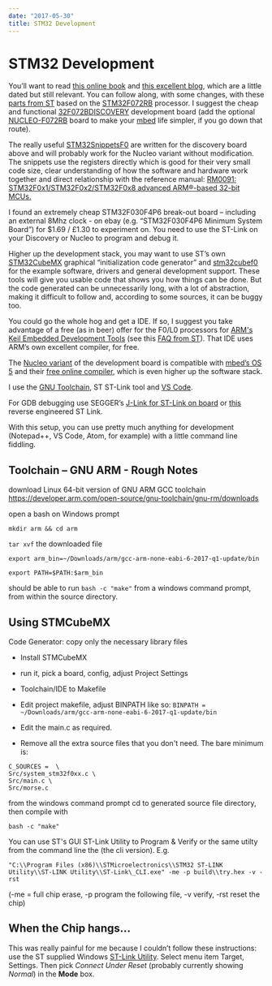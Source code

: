 ```yaml
---
date: "2017-05-30"
title: STM32 Development
---
```


STM32 Development
=================

You’ll want to read [this online
book](https://www.cs.indiana.edu/~geobrown/book.pdf) and [this excellent
blog](http://blog.mark-stevens.co.uk/?s=stm32), which are a little dated but
still relevant. You can follow along, with some changes, with these [parts from
ST](http://www.st.com/content/st_com/en/search.html#q=STM32F072RB-t=keywords-page=1)
based on the
[STM32F072RB](http://www.st.com/content/st_com/en/products/microcontrollers/stm32-32-bit-arm-cortex-mcus/stm32f0-series/stm32f0x2/stm32f072rb.html)
processor. I suggest the cheap and functional
[32F072BDISCOVERY](http://www.st.com/content/st_com/en/products/evaluation-tools/product-evaluation-tools/mcu-eval-tools/stm32-mcu-eval-tools/stm32-mcu-discovery-kits/32f072bdiscovery.html)
development board (add the optional
[NUCLEO-F072RB](http://www.st.com/content/st_com/en/products/evaluation-tools/product-evaluation-tools/mcu-eval-tools/stm32-mcu-eval-tools/stm32-mcu-nucleo/nucleo-f072rb.html)
board to make your [mbed](https://www.mbed.com/en/) life simpler, if you go down
that route).

The really useful
[STM32SnippetsF0](http://www.st.com/content/st_com/en/products/embedded-software/mcus-embedded-software/stm32-embedded-software/stm32snippets/stm32snippetsf0.html)
are written for the discovery board above and will probably work for the Nucleo
variant without modification. The snippets use the registers directly which is
good for their very small code size, clear understanding of how the software and
hardware work together and direct relationship with the reference manual:
[RM0091: STM32F0x1/STM32F0x2/STM32F0x8 advanced ARM®-based 32-bit
MCUs.](http://www.st.com/resource/en/reference_manual/dm00031936.pdf)

I found an extremely cheap STM32F030F4P6 break-out board – including an external
8Mhz clock - on ebay (e.g. “STM32F030F4P6 Minimum System Board”) for \$1.69 /
£1.30 to experiment on. You need to use the ST-Link on your Discovery or Nucleo
to program and debug it.

Higher up the development stack, you may want to use ST’s own
[STM32CubeMX](http://www.st.com/en/development-tools/stm32cubemx.html) graphical
“initialization code generator” and
[stm32cubef0](http://www.st.com/content/st_com/en/products/embedded-software/mcus-embedded-software/stm32-embedded-software/stm32cube-embedded-software/stm32cubef0.html)
for the example software, drivers and general development support. These tools
will give you usable code that shows you how things can be done. But the code
generated can be unnecessarily long, with a lot of abstraction, making it
difficult to follow and, according to some sources, it can be buggy too.

You could go the whole hog and get a IDE. If so, I suggest you take advantage of
a free (as in beer) offer for the F0/L0 processors for [ARM's Keil Embedded
Development Tools](http://www2.keil.com/stmicroelectronics-stm32) (see this [FAQ
from
ST](http://www.st.com/resource/en/product_presentation/faq_stm32f0-l0_discover-webinar_a.pdf)).
That IDE uses ARM’s own excellent compiler, for free.

The [Nucleo variant](https://developer.mbed.org/platforms/ST-Nucleo-F072RB/) of
the development board is compatible with [mbed’s OS
5](https://docs.mbed.com/docs/mbed-os-handbook/en/latest/) and their [free
online compiler](https://developer.mbed.org/compiler/), which is even higher up
the software stack.

I use the [GNU
Toolchain](https://developer.arm.com/open-source/gnu-toolchain/gnu-rm), ST
ST-Link tool and [VS Code](https://code.visualstudio.com/).

For GDB debugging use SEGGER’s [J-Link for ST-Link on
board](https://www.segger.com/products/debug-probes/j-link/models/other-j-links/st-link-on-board/?L=0)
or [this](https://github.com/texane/stlink) reverse engineered ST Link.

With this setup, you can use pretty much anything for development (Notepad++, VS
Code, Atom, for example) with a little command line fiddling.

Toolchain – GNU ARM - Rough Notes
---------------------------------

download Linux 64-bit version of GNU ARM GCC toolchain
https://developer.arm.com/open-source/gnu-toolchain/gnu-rm/downloads

open a bash on Windows prompt

`mkdir arm && cd arm`

`tar xvf` the downloaded file

`export arm_bin=~/Downloads/arm/gcc-arm-none-eabi-6-2017-q1-update/bin`

`export PATH=$PATH:$arm_bin`

should be able to run `bash -c "make"` from a windows command prompt, from
within the source directory.

Using STMCubeMX
---------------

Code Generator: copy only the necessary library files

-   Install STMCubeMX

-   run it, pick a board, config, adjust Project Settings

-   Toolchain/IDE to Makefile

-   Edit project makefile, adjust BINPATH like so: `BINPATH =
    ~/Downloads/arm/gcc-arm-none-eabi-6-2017-q1-update/bin`

-   Edit the main.c as required.

-   Remove all the extra source files that you don't need. The bare minimum is:

~~~~~~~~~~~~~~~~~~~~~~~~~~~~~~~~~~~~~~~~~~~~~~~~~~~~~~~~~~~~~~~~~~~~~~~~~~~~~~~~
C_SOURCES =  \
Src/system_stm32f0xx.c \
Src/main.c \
Src/morse.c
~~~~~~~~~~~~~~~~~~~~~~~~~~~~~~~~~~~~~~~~~~~~~~~~~~~~~~~~~~~~~~~~~~~~~~~~~~~~~~~~

from the windows command prompt cd to generated source file directory, then
compile with

`bash -c "make"`

You can use ST's GUI ST-Link Utility to Program & Verify or the same utilty from
the command line the (the cli version). E.g.

`"C:\\Program Files (x86)\\STMicroelectronics\\STM32 ST-LINK Utility\\ST-LINK
Utility\\ST-Link\_CLI.exe" -me -p build\\try.hex -v -rst`

(-me = full chip erase, -p program the following file, -v verify, -rst reset the
chip)

When the Chip hangs…
--------------------

This was really painful for me because I couldn’t follow these instructions: use
the ST supplied Windows [ST-Link
Utility](http://www.st.com/content/st_com/en/products/embedded-software/development-tool-software/stsw-link004.html).
Select menu item Target, Settings. Then pick *Connect Under Reset* (probably
currently showing *Normal*) in the **Mode** box.

